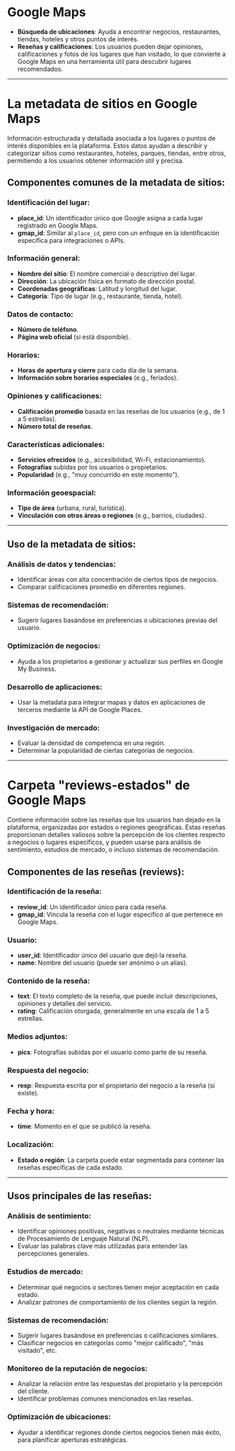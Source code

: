 # Google Maps 

- **Búsqueda de ubicaciones**: Ayuda a encontrar negocios, restaurantes, tiendas, hoteles y otros puntos de interés.  
- **Reseñas y calificaciones**: Los usuarios pueden dejar opiniones, calificaciones y fotos de los lugares que han visitado, lo que convierte a Google Maps en una herramienta útil para descubrir lugares recomendados.

---

# La metadata de sitios en Google Maps 

Información estructurada y detallada asociada a los lugares o puntos de interés disponibles en la plataforma. Estos datos ayudan a describir y categorizar sitios como restaurantes, hoteles, parques, tiendas, entre otros, permitiendo a los usuarios obtener información útil y precisa.

## Componentes comunes de la metadata de sitios:

### Identificación del lugar:
- **place_id**: Un identificador único que Google asigna a cada lugar registrado en Google Maps.  
- **gmap_id**: Similar al `place_id`, pero con un enfoque en la identificación específica para integraciones o APIs.

### Información general:
- **Nombre del sitio**: El nombre comercial o descriptivo del lugar.  
- **Dirección**: La ubicación física en formato de dirección postal.  
- **Coordenadas geográficas**: Latitud y longitud del lugar.  
- **Categoría**: Tipo de lugar (e.g., restaurante, tienda, hotel).  

### Datos de contacto:
- **Número de teléfono**.  
- **Página web oficial** (si está disponible).  

### Horarios:
- **Horas de apertura y cierre** para cada día de la semana.  
- **Información sobre horarios especiales** (e.g., feriados).  

### Opiniones y calificaciones:
- **Calificación promedio** basada en las reseñas de los usuarios (e.g., de 1 a 5 estrellas).  
- **Número total de reseñas**.  

### Características adicionales:
- **Servicios ofrecidos** (e.g., accesibilidad, Wi-Fi, estacionamiento).  
- **Fotografías** subidas por los usuarios o propietarios.  
- **Popularidad** (e.g., "muy concurrido en este momento").  

### Información geoespacial:
- **Tipo de área** (urbana, rural, turística).  
- **Vinculación con otras áreas o regiones** (e.g., barrios, ciudades).  

---

## Uso de la metadata de sitios:

### Análisis de datos y tendencias:
- Identificar áreas con alta concentración de ciertos tipos de negocios.  
- Comparar calificaciones promedio en diferentes regiones.  

### Sistemas de recomendación:
- Sugerir lugares basándose en preferencias o ubicaciones previas del usuario.  

### Optimización de negocios:
- Ayuda a los propietarios a gestionar y actualizar sus perfiles en Google My Business.  

### Desarrollo de aplicaciones:
- Usar la metadata para integrar mapas y datos en aplicaciones de terceros mediante la API de Google Places.  

### Investigación de mercado:
- Evaluar la densidad de competencia en una región.  
- Determinar la popularidad de ciertas categorías de negocios.  

---

# Carpeta "reviews-estados" de Google Maps

Contiene información sobre las reseñas que los usuarios han dejado en la plataforma, organizadas por estados o regiones geográficas. Estas reseñas proporcionan detalles valiosos sobre la percepción de los clientes respecto a negocios o lugares específicos, y pueden usarse para análisis de sentimiento, estudios de mercado, o incluso sistemas de recomendación.

## Componentes de las reseñas (reviews):

### Identificación de la reseña:
- **review_id**: Un identificador único para cada reseña.  
- **gmap_id**: Vincula la reseña con el lugar específico al que pertenece en Google Maps.  

### Usuario:
- **user_id**: Identificador único del usuario que dejó la reseña.  
- **name**: Nombre del usuario (puede ser anónimo o un alias).  

### Contenido de la reseña:
- **text**: El texto completo de la reseña, que puede incluir descripciones, opiniones y detalles del servicio.  
- **rating**: Calificación otorgada, generalmente en una escala de 1 a 5 estrellas.  

### Medios adjuntos:
- **pics**: Fotografías subidas por el usuario como parte de su reseña.  

### Respuesta del negocio:
- **resp**: Respuesta escrita por el propietario del negocio a la reseña (si existe).  

### Fecha y hora:
- **time**: Momento en el que se publicó la reseña.  

### Localización:
- **Estado o región**: La carpeta puede estar segmentada para contener las reseñas específicas de cada estado.  

---

## Usos principales de las reseñas:

### Análisis de sentimiento:
- Identificar opiniones positivas, negativas o neutrales mediante técnicas de Procesamiento de Lenguaje Natural (NLP).  
- Evaluar las palabras clave más utilizadas para entender las percepciones generales.  

### Estudios de mercado:
- Determinar qué negocios o sectores tienen mejor aceptación en cada estado.  
- Analizar patrones de comportamiento de los clientes según la región.  

### Sistemas de recomendación:
- Sugerir lugares basándose en preferencias o calificaciones similares.  
- Clasificar negocios en categorías como "mejor calificado", "más visitado", etc.  

### Monitoreo de la reputación de negocios:
- Analizar la relación entre las respuestas del propietario y la percepción del cliente.  
- Identificar problemas comunes mencionados en las reseñas.  

### Optimización de ubicaciones:
- Ayudar a identificar regiones donde ciertos negocios tienen más éxito, para planificar aperturas estratégicas.
